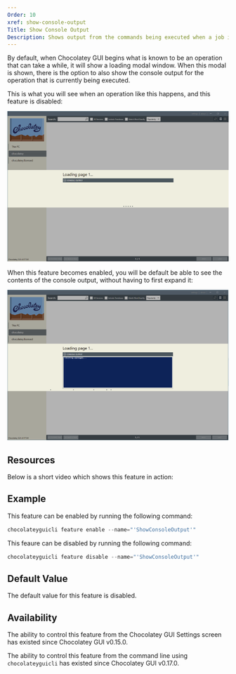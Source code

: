```yaml
---
Order: 10
xref: show-console-output
Title: Show Console Output
Description: Shows output from the commands being executed when a job is running.
---
```


By default, when Chocolatey GUI begins what is known to be an operation that can take a while, it will show a loading
modal window.  When this modal is shown, there is the option to also show the console output for the operation that is
currently being executed.

This is what you will see when an operation like this happens, and this feature is disabled:

![Show Console Output Disabled](/assets/images/chocolatey-gui/feature_show_console_output_disabled.png "Show Console Output Disabled")

When this feature becomes enabled, you will be default be able to see the contents of the console output, without having
to first expand it:

![Show Console Output Enabled](/assets/images/chocolatey-gui/feature_show_console_output_enabled.png "Show Console Output Enabled")

## Resources

Below is a short video which shows this feature in action:

## Example

This feature can be enabled by running the following command:

```powershell
chocolateyguicli feature enable --name="'ShowConsoleOutput'"
```

This feaure can be disabled by running the following command:

```powershell
chocolateyguicli feature disable --name="'ShowConsoleOutput'"
```

## Default Value

The default value for this feature is disabled.

## Availability

The ability to control this feature from the Chocolatey GUI Settings screen has existed since Chocolatey GUI v0.15.0.

The ability to control this feature from the command line using `chocolateyguicli` has existed since Chocolatey GUI
v0.17.0.
